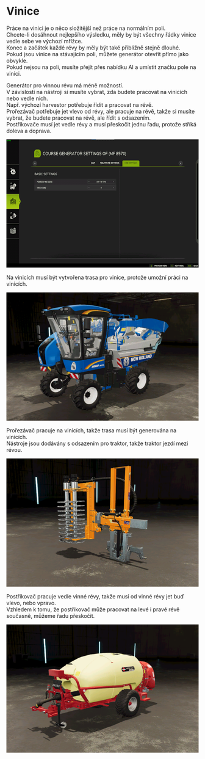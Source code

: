 # Vinice

  
Práce na vinici je o něco složitější než práce na normálním poli.  
Chcete-li dosáhnout nejlepšího výsledku, měly by být všechny řádky vinice vedle sebe ve výchozí mřížce.  
Konec a začátek každé révy by měly být také přibližně stejně dlouhé.  
Pokud jsou vinice na stávajícím poli, můžete generátor otevřít přímo jako obvykle.  
Pokud nejsou na poli, musíte přejít přes nabídku AI a umístit značku pole na vinici.  

  
Generátor pro vinnou révu má méně možností.  
V závislosti na nástroji si musíte vybrat, zda budete pracovat na vinicích nebo vedle nich.  
Např. výchozí harvestor potřebuje řídit a pracovat na révě.  
      Prořezávač potřebuje jet vlevo od révy, ale pracuje na révě, takže si musíte vybrat, že budete pracovat na révě, ale řídit s odsazením.  
      Postřikovače musí jet vedle révy a musí přeskočit jednu řadu, protože stříká doleva a doprava.  

![Image](../assets/images/vineworkgen_0_0_765_510.png)

  
Na vinicích musí být vytvořena trasa pro vinice, protože umožní práci na vinicích.  

![Image](../assets/images/vineworkharvest_0_0_765_510.png)

  
Prořezávač pracuje na vinicích, takže trasa musí být generována na vinicích.  
Nástroje jsou dodávány s odsazením pro traktor, takže traktor jezdí mezi révou.  

![Image](../assets/images/vineworkpruner_0_0_765_510.png)

  
Postřikovač pracuje vedle vinné révy, takže musí od vinné révy jet buď vlevo, nebo vpravo.  
Vzhledem k tomu, že postřikovač může pracovat na levé i pravé révě současně, můžeme řadu přeskočit.  

![Image](../assets/images/vineworkspray_0_0_765_510.png)

